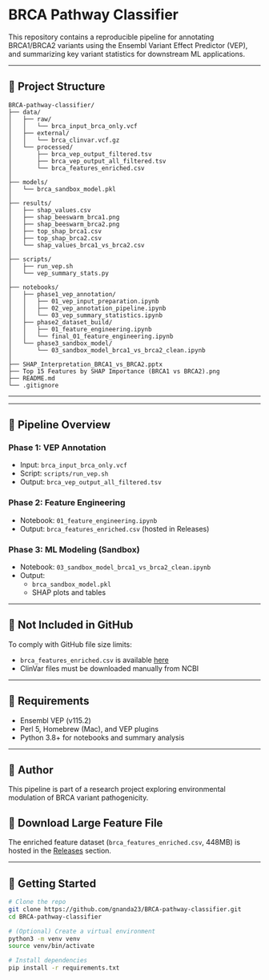 # BRCA Pathway Classifier

This repository contains a reproducible pipeline for annotating BRCA1/BRCA2 variants using the Ensembl Variant Effect Predictor (VEP), and summarizing key variant statistics for downstream ML applications.

---

## 📁 Project Structure

```
BRCA-pathway-classifier/
├── data/
│   ├── raw/
│   │   └── brca_input_brca_only.vcf
│   ├── external/
│   │   └── brca_clinvar.vcf.gz
│   └── processed/
│       ├── brca_vep_output_filtered.tsv
│       ├── brca_vep_output_all_filtered.tsv
│       └── brca_features_enriched.csv
│
├── models/
│   └── brca_sandbox_model.pkl
│
├── results/
│   ├── shap_values.csv
│   ├── shap_beeswarm_brca1.png
│   ├── shap_beeswarm_brca2.png
│   ├── top_shap_brca1.csv
│   ├── top_shap_brca2.csv
│   └── shap_values_brca1_vs_brca2.csv
│
├── scripts/
│   ├── run_vep.sh
│   └── vep_summary_stats.py
│
├── notebooks/
│   ├── phase1_vep_annotation/
│   │   ├── 01_vep_input_preparation.ipynb
│   │   ├── 02_vep_annotation_pipeline.ipynb
│   │   └── 03_vep_summary_statistics.ipynb
│   ├── phase2_dataset_build/
│   │   ├── 01_feature_engineering.ipynb
│   │   └── final_01_feature_engineering.ipynb
│   └── phase3_sandbox_model/
│       └── 03_sandbox_model_brca1_vs_brca2_clean.ipynb
│
├── SHAP_Interpretation_BRCA1_vs_BRCA2.pptx
├── Top 15 Features by SHAP Importance (BRCA1 vs BRCA2).png
├── README.md
└── .gitignore
```

---

---

## 🧪 Pipeline Overview

### Phase 1: VEP Annotation
- Input: `brca_input_brca_only.vcf`
- Script: `scripts/run_vep.sh`
- Output: `brca_vep_output_all_filtered.tsv`

### Phase 2: Feature Engineering
- Notebook: `01_feature_engineering.ipynb`
- Output: `brca_features_enriched.csv` (hosted in Releases)

### Phase 3: ML Modeling (Sandbox)
- Notebook: `03_sandbox_model_brca1_vs_brca2_clean.ipynb`
- Output:
  - `brca_sandbox_model.pkl`
  - SHAP plots and tables
---

## 🚫 Not Included in GitHub

To comply with GitHub file size limits:
- `brca_features_enriched.csv` is available [here](https://github.com/gnanda23/BRCA-pathway-classifier/releases)
- ClinVar files must be downloaded manually from NCBI

---

## 📌 Requirements

- Ensembl VEP (v115.2)
- Perl 5, Homebrew (Mac), and VEP plugins
- Python 3.8+ for notebooks and summary analysis

---

## 👥 Author

This pipeline is part of a research project exploring environmental modulation of BRCA variant pathogenicity.

## 🔗 Download Large Feature File

The enriched feature dataset (`brca_features_enriched.csv`, 448MB) is hosted in the [Releases](https://github.com/gnanda23/BRCA-pathway-classifier/releases) section.

---

## 🚀 Getting Started

```bash
# Clone the repo
git clone https://github.com/gnanda23/BRCA-pathway-classifier.git
cd BRCA-pathway-classifier

# (Optional) Create a virtual environment
python3 -m venv venv
source venv/bin/activate

# Install dependencies
pip install -r requirements.txt
